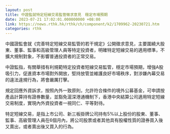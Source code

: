 ```yaml
---
layout: post
title: 中證監就特定短線交易監管徵求意見　穩定市場預期
date: 2023-07-21 17:02:01.000000000 +08:00
link: https://news.rthk.hk/rthk/ch/component/k2/1709962-20230721.htm
categories: rthk
---
```


中國證監會就《完善特定短線交易監管的若干規定》公開徵求意見，主要圍繞大股東、董事、監事和高級管理人員等特定投資者，明確特定短線交易的適用標準，不擴大規制對象，不影響普通投資者的正常交易。

中證監指，有關舉措有利規範特定投資者短線交易監管，穩定市場預期，增強A股吸引力，促進資本市場對外開放，堅持放管並維護良好市場秩序，對涉嫌內幕交易的違法違規行為，將會嚴厲打擊。

規定回應外資訴求，按照內外一致原則，允許符合條件的境外公募基金，可申請按產品計算持有證券數量，並豁免滬深港通機制下，香港中央結算公司適用特定短線交易制度，實現內外資投資者一視同仁、平等對待。

特定短線交易，是指上市公司、新三板掛牌公司持有5%以上股份的股東、董事、監事、高級管理人員在6個月內，將公司股票或者其他具有股權性質的證券買入後又賣出，或者賣出後又買入的行為。
